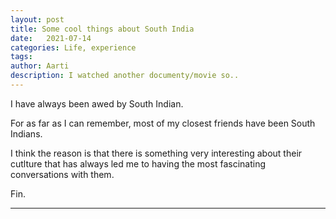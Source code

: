 ```yaml
---
layout: post
title: Some cool things about South India 
date:   2021-07-14
categories: Life, experience
tags: 
author: Aarti
description: I watched another documenty/movie so..
---
```


<!--more-->
I have always been awed by South Indian. 

For as far as I can remember, most of my closest 
friends have been South Indians. 

I think the reason is that there is something 
very interesting about their cutlture that has always 
led me to having the most fascinating conversations with them. 









Fin. 

---









